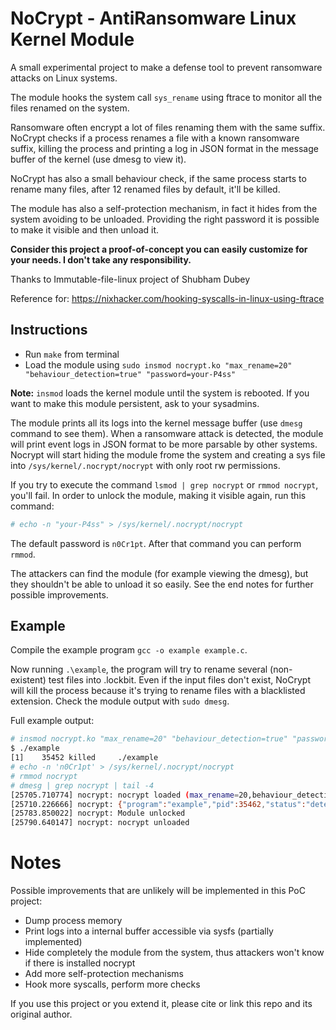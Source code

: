 # NoCrypt - AntiRansomware Linux Kernel Module
A small experimental project to make a defense tool to prevent ransomware attacks on Linux systems.

The module hooks the system call `sys_rename` using ftrace to monitor all the files renamed on the system.

Ransomware often encrypt a lot of files renaming them with the same suffix.
NoCrypt checks if a process renames a file with a known ransomware suffix, killing the process and printing a log in JSON format in the message buffer of the kernel (use dmesg to view it).

NoCrypt has also a small behaviour check, if the same process starts to rename many files, after 12 renamed files by default, it'll be killed.

The module has also a self-protection mechanism, in fact it hides from the system avoiding to be unloaded. Providing the right password it is possible to make it visible and then unload it.

**Consider this project a proof-of-concept you can easily customize for your needs. I don't take any responsibility.**


Thanks to Immutable-file-linux project of Shubham Dubey

Reference for: https://nixhacker.com/hooking-syscalls-in-linux-using-ftrace


## Instructions
* Run `make` from terminal
* Load the module using `sudo insmod nocrypt.ko "max_rename=20" "behaviour_detection=true" "password=your-P4ss"`

**Note:** `insmod` loads the kernel module until the system is rebooted. If you want to make this module persistent, ask to your sysadmins.

The module prints all its logs into the kernel message buffer (use `dmesg` command to see them). When a ransomware attack is detected, the module will print event logs in JSON format to be more parsable by other systems.
Nocrypt will start hiding the module frome the system and creating a sys file into `/sys/kernel/.nocrypt/nocrypt` with only root rw permissions.

If you try to execute the command `lsmod | grep nocrypt` or `rmmod nocrypt`, you'll fail. In order to unlock the module, making it visible again, run this command:
```sh
# echo -n "your-P4ss" > /sys/kernel/.nocrypt/nocrypt
```

The default password is `n0Cr1pt`. After that command you can perform `rmmod`.

The attackers can find the module (for example viewing the dmesg), but they shouldn't be able to unload it so easily.
See the end notes for further possible improvements.

## Example
Compile the example program `gcc -o example example.c`.

Now running `.\example`, the program will try to rename several (non-existent) test files into .lockbit.
Even if the input files don't exist, NoCrypt will kill the process because it's trying to rename files with a blacklisted extension.
Check the module output with `sudo dmesg`.

Full example output:
```sh
# insmod nocrypt.ko "max_rename=20" "behaviour_detection=true" "password=n0Cr1pt"
$ ./example
[1]    35452 killed     ./example
# echo -n 'n0Cr1pt' > /sys/kernel/.nocrypt/nocrypt
# rmmod nocrypt
# dmesg | grep nocrypt | tail -4                                              
[25705.710774] nocrypt: nocrypt loaded (max_rename=20,behaviour_detection=1)
[25710.226666] nocrypt: {"program":"example","pid":35462,"status":"detected","type":"lockbit","reason":"known extension","details":"renaming test0 to test0.lockbit"}
[25783.850022] nocrypt: Module unlocked
[25790.640147] nocrypt: nocrypt unloaded
```

# Notes
Possible improvements that are unlikely will be implemented in this PoC project:
- Dump process memory
- Print logs into a internal buffer accessible via sysfs (partially implemented)
- Hide completely the module from the system, thus attackers won't know if there is installed nocrypt
- Add more self-protection mechanisms
- Hook more syscalls, perform more checks

If you use this project or you extend it, please cite or link this repo and its original author.